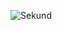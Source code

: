 ![Sekund](https://github.com/Yolochka01/Sekunda/assets/129544704/fe87d343-1485-4edd-9ce1-9ef8580b2e1a)
